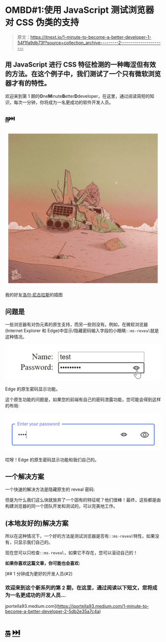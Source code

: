 # OMBD#1:使用 JavaScript 测试浏览器对 CSS 伪类的支持

> 原文：<https://itnext.io/1-minute-to-become-a-better-developer-1-54f1fa9db73f?source=collection_archive---------2----------------------->

## 用 JavaScript 进行 CSS 特征检测的一种晦涩但有效的方法。在这个例子中，我们测试了一个只有微软浏览器才有的特性。

欢迎来到第 1 期的**O**ne**M**inute**B**etter**D**developer，在这里，通过阅读简短的知识，每次一分钟，你将成为一名更成功的软件开发人员。

## [🔛](https://jportella93.medium.com/one-minute-to-become-a-better-developer-ombd-5b1a1d37468e)⏭️

![](img/cea7cd09786a7bc6d2186188c4782652.png)

我的好友[洛尔·尼古拉斯](https://www.instagram.com/loornicolas/)的插图

## 问题是

一些浏览器有对伪元素的原生支持，而另一些则没有。例如，在微软浏览器(Internet Explorer 和 Edge)中显示/隐藏密码输入字段的小眼睛`::ms-reveal`就是这种情况。

![](img/9ac48dacacd8e6df9c20a9a980ef13b2.png)

Edge 的原生密码显示功能。

这个原生功能的问题是，如果您的前端有自己的密码泄露功能，您可能会得到这样的布局:

![](img/c37dc9cecff90b21c6c1e5098fc321d2.png)

哎呀！Edge 的原生密码显示功能和我们自己的。

## 一个解决方案

一个快速的解决方法是隐藏原生的 reveal 密码:

但是为什么我们这么快就放弃了一个固有的特征呢？他们很棒！最终，这些都是由构建浏览器的同一个团队开发和测试的，可以完美地工作。

## (本地友好的)解决方案

所以在这种情况下，一个好的方法是测试浏览器是否有`::ms-reveal`特性，如果没有，只显示我们自己的。

现在您可以只检查`::ms-reveal`，如果它不存在，您可以滚动自己的！

**如果你喜欢这篇文章，你可能也会喜欢:**

[](https://jportella93.medium.com/1-minute-to-become-a-better-developer-2-5db2e35a7c4a) [## 1 分钟成为更好的开发人员(#2)

### 欢迎来到这个新系列的第 2 期，在这里，通过阅读以下短文，您将成为一名更成功的开发人员…

jportella93.medium.com](https://jportella93.medium.com/1-minute-to-become-a-better-developer-2-5db2e35a7c4a) 

# [🔛](https://jportella93.medium.com/one-minute-to-become-a-better-developer-ombd-5b1a1d37468e) [⏭️](https://jportella93.medium.com/1-minute-to-become-a-better-developer-2-5db2e35a7c4a)